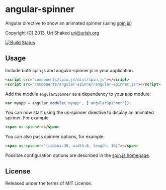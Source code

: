angular-spinner
===============

Angular directive to show an animated spinner (using [spin.js](http://fgnass.github.io/spin.js/))

Copyright (C) 2013, Uri Shaked <uri@urish.org>

[![Build Status](https://travis-ci.org/urish/angular-spinner.png)](https://travis-ci.org/urish/angular-spinner)

Usage
-----
Include both spin.js and angular-spinner.js in your application.

```html
<script src="components/spin.js/dist/spin.js"></script>
<script src="components/angular-spinner/angular-spinner.js"></script>
```

Add the module `angularSpinner` as a dependency to your app module:

```js
var myapp = angular.module('myapp', ['angularSpinner']);
```

You can now start using the us-spinner directive to display an animated
spinner. For example

```html
<span us-spinner></span>
```

You can also pass spinner options, for example:
```html
<span us-spinner="{radius:30, width:8, length: 16}"></span>
```

Possible configuration options are described in the [spin.js homepage](http://fgnass.github.io/spin.js/).

License
----

Released under the terms of MIT License.

